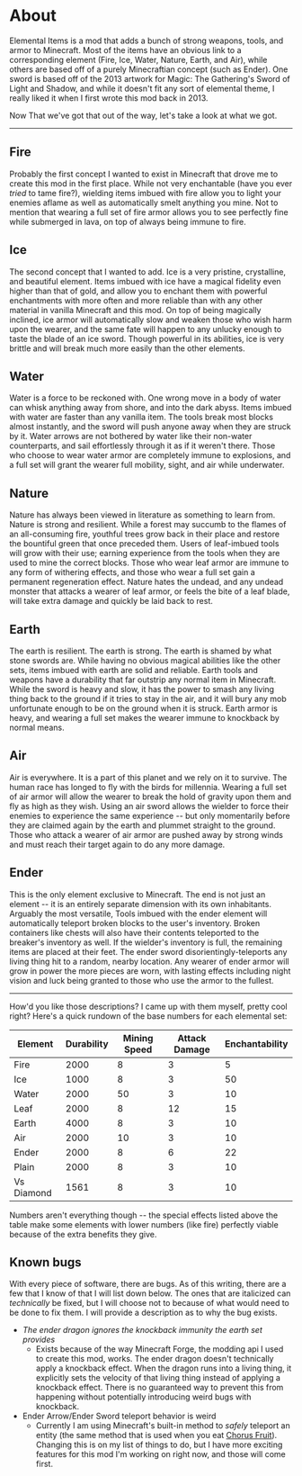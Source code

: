 # About
Elemental Items is a mod that adds a bunch of strong weapons, tools, and armor to Minecraft. Most of the items have an obvious link to a corresponding element (Fire, Ice, Water, Nature, Earth, and Air), while others are based off of a purely Minecraftian concept (such as Ender). One sword is based off of the 2013 artwork for Magic: The Gathering's Sword of Light and Shadow, and while it doesn't fit any sort of elemental theme, I really liked it when I first wrote this mod back in 2013. 

Now That we've got that out of the way, let's take a look at what we got. 
<hr />

## Fire

Probably the first concept I wanted to exist in Minecraft that drove me to create this mod in the first place. While not very enchantable (have you ever _tried_ to tame fire?), wielding items imbued with fire allow you to light your enemies aflame as well as automatically smelt anything you mine. Not to mention that wearing a full set of fire armor allows you to see perfectly fine while submerged in lava, on top of always being immune to fire. 

## Ice

The second concept that I wanted to add. Ice is a very pristine, crystalline, and beautiful element. Items imbued with ice have a magical fidelity even higher than that of gold, and allow you to enchant them with powerful enchantments with more often and more reliable than with any other material in vanilla Minecraft and this mod. On top of being magically inclined, ice armor will automatically slow and weaken those who wish harm upon the wearer, and the same fate will happen to any unlucky enough to taste the blade of an ice sword. Though powerful in its abilities, ice is very brittle and will break much more easily than the other elements.

## Water

Water is a force to be reckoned with. One wrong move in a body of water can whisk anything away from shore, and into the dark abyss. Items imbued with water are faster than any vanilla item. The tools break most blocks almost instantly, and the sword will push anyone away when they are struck by it. Water arrows are not bothered by water like their non-water counterparts, and sail effortlessly through it as if it weren't there. Those who choose to wear water armor are completely immune to explosions, and a full set will grant the wearer full mobility, sight, and air while underwater. 

## Nature

Nature has always been viewed in literature as something to learn from. Nature is strong and resilient. While a forest may succumb to the flames of an all-consuming fire, youthful trees grow back in their place and restore the bountiful green that once preceded them. Users of leaf-imbued tools will grow with their use; earning experience from the tools when they are used to mine the correct blocks. Those who wear leaf armor are immune to any form of withering effects, and those who wear a full set gain a permanent regeneration effect. Nature hates the undead, and any undead monster that attacks a wearer of leaf armor, or feels the bite of a leaf blade, will take extra damage and quickly be laid back to rest.

## Earth

The earth is resilient. The earth is strong. The earth is shamed by what stone swords are. While having no obvious magical abilities like the other sets, items imbued with earth are solid and reliable. Earth tools and weapons have a durability that far outstrip any normal item in Minecraft. While the sword is heavy and slow, it has the power to smash any living thing back to the ground if it tries to stay in the air, and it will bury any mob unfortunate enough to be on the ground when it is struck. Earth armor is heavy, and wearing a full set makes the wearer immune to knockback by normal means.

## Air

Air is everywhere. It is a part of this planet and we rely on it to survive. The human race has longed to fly with the birds for millennia. Wearing a full set of air armor will allow the wearer to break the hold of gravity upon them and fly as high as they wish. Using an air sword allows the wielder to force their enemies to experience the same experience -- but only momentarily before they are claimed again by the earth and plummet straight to the ground. Those who attack a wearer of air armor are pushed away by strong winds and must reach their target again to do any more damage.

## Ender

This is the only element exclusive to Minecraft. The end is not just an element -- it is an entirely separate dimension with its own inhabitants. Arguably the most versatile, Tools imbued with the ender element will automatically teleport broken blocks to the user's inventory. Broken containers like chests will also have their contents teleported to the breaker's inventory as well. If the wielder's inventory is full, the remaining items are placed at their feet. The ender sword disorientingly-teleports any living thing hit to a random, nearby location. Any wearer of ender armor will grow in power the more pieces are worn, with lasting effects including night vision and luck being granted to those who use the armor to the fullest. 

<hr />
How'd you like those descriptions? I came up with them myself, pretty cool right? Here's a quick rundown of the base numbers for each elemental set:

Element | Durability | Mining Speed | Attack Damage | Enchantability
--------|------------|--------------|---------------|-------------------
Fire       |2000|8 |3 |5
Ice        |1000|8 |3 |50
Water      |2000|50|3 |10
Leaf       |2000|8 |12|15
Earth      |4000|8 |3 |10
Air        |2000|10|3 |10
Ender      |2000|8 |6 |22
Plain      |2000|8 |3 |10
Vs Diamond |1561|8 |3 |10

Numbers aren't everything though -- the special effects listed above the table make some elements with lower numbers (like fire) perfectly viable because of the extra benefits they give. 

## Known bugs
With every piece of software, there are bugs. As of this writing, there are a few that I know of that I will list down below. The ones that are italicized can _technically_ be fixed, but I will choose not to because of what would need to be done to fix them. I will provide a description as to why the bug exists.

* _The ender dragon ignores the knockback immunity the earth set provides_
  - Exists because of the way Minecraft Forge, the modding api I used to create this mod, works. The ender dragon doesn't technically apply a knockback effect. When the dragon runs into a living thing, it explicitly sets the velocity of that living thing instead of applying a knockback effect. There is no guaranteed way to prevent this from happening without potentially introducing weird bugs with knockback.
* Ender Arrow/Ender Sword teleport behavior is weird
  - Currently I am using Minecraft's built-in method to _safely_ teleport an entity (the same method that is used when you eat [Chorus Fruit](https://minecraft.gamepedia.com/Chorus_Fruit#Usage)). Changing this is on my list of things to do, but I have more exciting features for this mod I'm working on right now, and those will come first.
